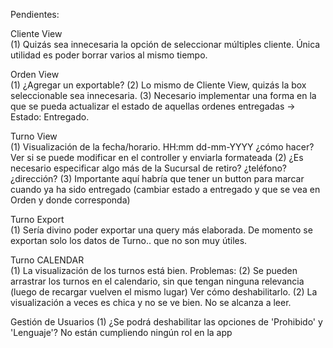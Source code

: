 Pendientes:

Cliente View	
    (1) Quizás sea innecesaria la opción de seleccionar múltiples cliente. Única utilidad es poder borrar varios al  mismo tiempo.

Orden View	
    (1) ¿Agregar un exportable? 
    (2) Lo mismo de Cliente View, quizás la box seleccionable sea innecesaria. 
    (3) Necesario implementar una forma en la que se pueda actualizar el estado de aquellas ordenes entregadas -> Estado: Entregado.

Turno View	
    (1) Visualización de la fecha/horario. HH:mm dd-mm-YYYY ¿cómo hacer? Ver si se puede modificar en el controller y enviarla formateada 
    (2) ¿Es necesario especificar algo más de la Sucursal de retiro? ¿teléfono? ¿dirección? 
    (3) Importante aquí habría que tener un button para marcar cuando ya ha sido entregado (cambiar estado a entregado y que se vea en Orden y donde corresponda)

Turno Export	
    (1) Sería divino poder exportar una query más elaborada. De momento se exportan solo los datos de Turno.. que no son muy útiles. 

Turno CALENDAR	
    (1) La visualización de los turnos está bien. 
    Problemas: 
    (2) Se pueden arrastrar los turnos en el calendario, sin que tengan ninguna relevancia (luego de recargar vuelven el mismo lugar) Ver cómo deshabilitarlo. 
    (2) La visualización a veces es chica y no se ve bien. No se alcanza a leer. 

Gestión de Usuarios	
    (1) ¿Se podrá deshabilitar las opciones de 'Prohibido' y 'Lenguaje'? No están cumpliendo ningún rol en la app
	
